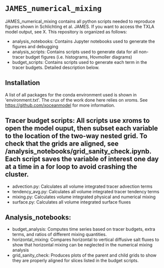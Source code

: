 # `JAMES_numerical_mixing`

JAMES_numerical_mixing contains all python scripts needed to reproduce figures shown in Schlichting et al. JAMES. If you want to access the TXLA model output, see X. This repository is organized as follows: 
* analysis_notebooks: Contains Jupyter notebooks used to generate the figures and debugging
* analysis_scripts: Contains scripts used to generate data for all non-tracer budget figures (i.e. histograms, Hovmoller diagrams)
* budget_scripts: Contains scripts used to generate each term in the tracer budgets. Detailed description below. 

## Installation
A list of all packages for the conda environment used is shown in 'environment.txt'. The crux of the work done here relies on xroms. See https://github.com/xoceanmodel for more information. 

## Tracer budget scripts: All scripts use xroms to open the model ouput, then subset each variable to the location of the two-way nested grid. To check that the grids are aligned, see /analysis_notebooks/grid_sanity_check.ipynb. Each script saves the variable of interest one day at a time in a for loop to avoid crashing the cluster. 
 * advection.py: Calculates all volume integrated tracer advection terms 
 * tendency_avg.py: Calculates all volume integrated tracer tendency terms
 * mixing.py: Calculates volume integrated physical and numerical mixing
 * surface.py: Calculates all volume integrated surface fluxes 

## Analysis_notebooks:
 * budget_analysis: Computes time series based on tracer budgets, extra terms, and ratios of different mixing quantities.
 * horizontal_mixing: Compares horizontal to vertical diffusive salt fluxes to show that horizontal mixing can be neglected in the numerical mixing analysis
 * grid_sanity_check: Produces plots of the parent and child grids to show they are properly aligned for slices listed in the budget scripts. 


